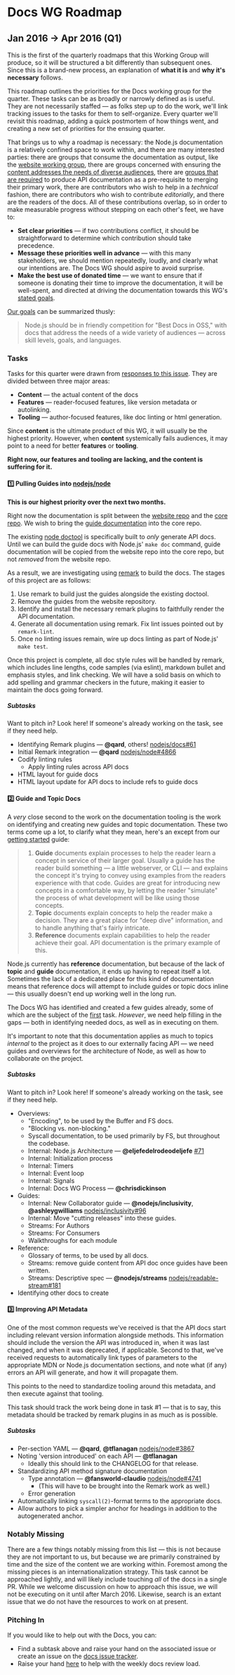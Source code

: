 # Docs WG Roadmap

## Jan 2016 → Apr 2016 (Q1)

This is the first of the quarterly roadmaps that this Working Group will
produce, so it will be structured a bit differently than subsequent ones. Since
this is a brand-new process, an explanation of **what it is** and **why it's
necessary** follows.

This roadmap outlines the priorities for the Docs working group for the
quarter. These tasks can be as broadly or narrowly defined as is useful. They
are not necessarily staffed — as folks step up to do the work, we'll link
tracking issues to the tasks for them to self-organize. Every quarter we'll
revisit this roadmap, adding a quick postmortem of how things went, and
creating a new set of priorities for the ensuing quarter.

That brings us to why a roadmap is necessary: the Node.js documentation is a
relatively confined space to work within, and there are many interested
parties: there are groups that consume the documentation as output, like the
[website working group][wg-website], there are groups concerned with ensuring
the [content addresses the needs of diverse audiences][wg-inclusivity], there are
[groups that are required][wg-ctc] to produce API documentation as a
pre-requisite to merging their primary work, there are contributors who wish to
help in a _technical_ fashion, there are contributors who wish to contribute
_editorially_, and there are the readers of the docs. All of these
contributions overlap, so in order to make measurable progress without stepping
on each other's feet, we have to:

* **Set clear priorities** — if two contributions conflict, it should be
  straightforward to determine which contribution should take precedence.
* **Message these priorities well in advance** — with this many stakeholders,
  we should mention repeatedly, loudly, and clearly what our intentions are.
  The Docs WG should aspire to avoid surprise.
* **Make the best use of donated time** — we want to ensure that if someone is
  donating their time to improve the documentation, it will be well-spent, and
  directed at driving the documentation towards this WG's [stated goals][goals].

[Our goals][goals] can be summarized thusly:

> Node.js should be in friendly competition for "Best Docs in OSS," with docs
> that address the needs of a wide variety of audiences — across skill levels,
> goals, and languages.

### Tasks

Tasks for this quarter were drawn from [responses to this issue][issue-roadmap].
They are divided between three major areas:

* **Content** — the actual content of the docs
* **Features** — reader-focused features, like version metadata or autolinking.
* **Tooling** — author-focused features, like doc linting or html generation.

Since **content** is the ultimate product of this WG, it will usually be the
highest priority. However, when **content** systemically fails audiences, it
may point to a need for better **features** or **tooling**.

**Right now, our features and tooling are lacking, and the content is suffering
for it.**

#### :one: Pulling Guides into [nodejs/node][repo-nodejs]

**This is our highest priority over the next two months.**

Right now the documentation is split between the [website repo][wg-website] and
the [core repo][wg-ctc]. We wish to bring the [guide documentation][guide-docs]
into the core repo.

The existing [node doctool][ref-doctool] is specifically built to _only_
generate API docs. Until we can build the guide docs with Node.js' `make doc`
command, guide documentation will be copied from the website repo into the core
repo, but not *removed* from the website repo.

As a result, we are investigating using [remark][ref-remark] to build the
docs. The stages of this project are as follows:

1. Use remark to build just the guides alongside the existing doctool.
2. Remove the guides from the website repository.
3. Identify and install the necessary remark plugins to faithfully render the
   API documentation.
4. Generate all documentation using remark. Fix lint issues pointed out by
   `remark-lint`.
5. Once no linting issues remain, wire up docs linting as part of Node.js'
   `make test`.

Once this project is complete, all doc style rules will be handled by remark,
which includes line lengths, code samples (via eslint), markdown bullet and
emphasis styles, and link checking. We will have a solid basis on which to add
spelling and grammar checkers in the future, making it easier to maintain the
docs going forward.

##### Subtasks

Want to pitch in? Look here! If someone's already working on the task, see
if they need help.

* Identifying Remark plugins — **@qard**, others! [nodejs/docs#61](https://github.com/nodejs/docs/issues/61)
* Initial Remark integration — **@qard** [nodejs/node#4866](https://github.com/nodejs/node/pull/4866)
* Codify linting rules
  * Apply linting rules across API docs
* HTML layout for guide docs
* HTML layout update for API docs to include refs to guide docs

#### :two: Guide and Topic Docs

A _very_ close second to the work on the documentation tooling is the work on
identifying and creating new guides and topic documentation. These two terms
come up a lot, to clarify what they mean, here's an except from our [getting
started][ref-getting-started] guide:

> 1. **Guide** documents explain processes to help the reader learn a concept
> in service of their larger goal. Usually a guide has the reader build
> something — a little webserver, or CLI — and explains the concept it's trying
> to convey using examples from the readers experience with that code. Guides
> are great for introducing new concepts in a comfortable way, by letting the
> reader "simulate" the process of what development will be like using those
> concepts.
> 2. **Topic** documents explain concepts to help the reader make a decision.
> They are a great place for "deep dive" information, and to handle anything
> that's fairly intricate.
> 3. **Reference** documents explain capabilities to help the reader achieve
> their goal. API documentation is the primary example of this.

Node.js currently has **reference** documentation, but because of the lack of
**topic** and **guide** documentation, it ends up having to repeat itself a
lot. Sometimes the lack of a dedicated place for this kind of documentation
means that reference docs will attempt to include guides or topic docs inline —
this usually doesn't end up working well in the long run.

The Docs WG has identified and created a few guides already, some of which are
the subject of the [first](#one-pulling-guides-into-nodejsnode) task.
*However*, we need help filling in the gaps — both in identifying needed docs,
as well as in executing on them.

It's important to note that this documentation applies as much to topics
*internal* to the project as it does to our externally facing API — we need
guides and overviews for the architecture of Node, as well as how to
collaborate on the project.

##### Subtasks

Want to pitch in? Look here! If someone's already working on the task, see
if they need help.

* Overviews:
  * "Encoding", to be used by the Buffer and FS docs.
  * "Blocking vs. non-blocking."
  * Syscall documentation, to be used primarily by FS, but throughout the codebase.
  * Internal: Node.js Architecture — **@eljefedelrodeodeljefe** [#71](https://github.com/nodejs/docs/issues/71)
  * Internal: Initialization process
  * Internal: Timers
  * Internal: Event loop
  * Internal: Signals
  * Internal: Docs WG Process — **@chrisdickinson**
* Guides:
  * Internal: New Collaborator guide — **@nodejs/inclusivity**, **@ashleygwilliams** [nodejs/inclusivity#96](https://github.com/nodejs/inclusivity/issues/96)
  * Internal: Move "cutting releases" into these guides.
  * Streams: For Authors
  * Streams: For Consumers
  * Walkthroughs for each module
* Reference:
  * Glossary of terms, to be used by all docs.
  * Streams: remove guide content from API doc once guides have been written.
  * Streams: Descriptive spec — **@nodejs/streams** [nodejs/readable-stream#181](https://github.com/nodejs/readable-stream/issues/181)
* Identifying other docs to create 

#### :three: Improving API Metadata

One of the most common requests we've received is that the API docs start
including relevant version information alongside methods. This information
should include the version the API was introduced in, when it was last changed,
and when it was deprecated, if applicable. Second to that, we've received
requests to automatically link types of parameters to the appropriate MDN or
Node.js documentation sections, and note what (if any) errors an API will
generate, and how it will propagate them.

This points to the need to standardize tooling around this metadata, and then
execute against that tooling.

This task should track the work being done in task #1 — that is to say, this
metadata should be tracked by remark plugins in as much as is possible.

##### Subtasks

* Per-section YAML — **@qard**, **@tflanagan** [nodejs/node#3867](https://github.com/nodejs/node/pull/3867)
* Noting 'version introduced' on each API — **@tflanagan**
  * Ideally this should link to the CHANGELOG for that release.
* Standardizing API method signature documentation
  * Type annotation — **@fansworld-claudio** [nodejs/node#4741](https://github.com/nodejs/node/pull/4741)
    * (This will have to be brought into the Remark work as well.)
  * Error generation
* Automatically linking `syscall(2)`-format terms to the appropriate docs.
* Allow authors to pick a simpler anchor for headings in addition to the
  autogenerated anchor.

### Notably Missing

There are a few things notably missing from this list — this is not because
they are not important to us, but because we are primarily constrained by time
and the size of the content we are working within. Foremost among the missing
pieces is an internationalization strategy. This task cannot be approached
lightly, and will likely include touching *all* of the docs in a single PR.
While we welcome discussion on how to approach this issue, we will not be
executing on it until after March 2016. Likewise, search is an extant issue
that we do not have the resources to work on at present.

### Pitching In

If you would like to help out with the Docs, you can:

* Find a subtask above and raise your hand on the associated issue or create
  an issue on the [docs issue tracker][docs-tracker].
* Raise your hand [here][weekly-review] to help with the weekly docs review
  load.

[docs-tracker]: https://github.com/nodejs/docs/issues/new
[goals]: https://github.com/nodejs/node/blob/master/WORKING_GROUPS.md#documentation
[guide-docs]: https://github.com/nodejs/nodejs.org/tree/master/locale/en/docs/guides
[issue-roadmap]: https://github.com/nodejs/docs/issues/59
[ref-doctool]: https://github.com/nodejs/node/tree/master/tools/doc
[ref-getting-started]: ./GETTING-STARTED.md
[ref-remark]: https://www.npmjs.com/package/remark
[repo-nodejs]: https://github.com/nodejs/node
[weekly-review]: https://github.com/nodejs/docs/issues/69
[wg-ctc]: https://github.com/nodejs/node
[wg-inclusivity]: https://github.com/nodejs/inclusivity/
[wg-website]: https://github.com/nodejs/nodejs.org/
